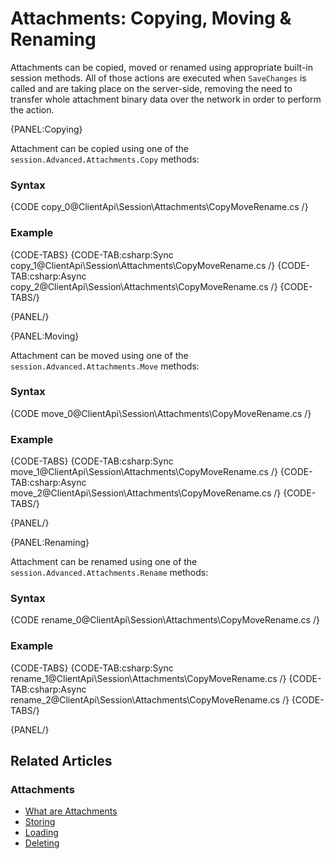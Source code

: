 # Attachments: Copying, Moving & Renaming

Attachments can be copied, moved or renamed using appropriate built-in session methods. All of those actions are executed when `SaveChanges` is called and are taking place on the server-side, removing the need to transfer whole attachment binary data over the network in order to perform the action.

{PANEL:Copying}

Attachment can be copied using one of the `session.Advanced.Attachments.Copy` methods:

### Syntax

{CODE copy_0@ClientApi\Session\Attachments\CopyMoveRename.cs /}

### Example

{CODE-TABS}
{CODE-TAB:csharp:Sync copy_1@ClientApi\Session\Attachments\CopyMoveRename.cs /}
{CODE-TAB:csharp:Async copy_2@ClientApi\Session\Attachments\CopyMoveRename.cs /}
{CODE-TABS/}

{PANEL/}

{PANEL:Moving}

Attachment can be moved using one of the `session.Advanced.Attachments.Move` methods:

### Syntax

{CODE move_0@ClientApi\Session\Attachments\CopyMoveRename.cs /}

### Example

{CODE-TABS}
{CODE-TAB:csharp:Sync move_1@ClientApi\Session\Attachments\CopyMoveRename.cs /}
{CODE-TAB:csharp:Async move_2@ClientApi\Session\Attachments\CopyMoveRename.cs /}
{CODE-TABS/}

{PANEL/}

{PANEL:Renaming}

Attachment can be renamed using one of the `session.Advanced.Attachments.Rename` methods:

### Syntax

{CODE rename_0@ClientApi\Session\Attachments\CopyMoveRename.cs /}

### Example

{CODE-TABS}
{CODE-TAB:csharp:Sync rename_1@ClientApi\Session\Attachments\CopyMoveRename.cs /}
{CODE-TAB:csharp:Async rename_2@ClientApi\Session\Attachments\CopyMoveRename.cs /}
{CODE-TABS/}

{PANEL/}

## Related Articles

### Attachments

- [What are Attachments](../../../client-api/session/attachments/what-are-attachments)
- [Storing](../../../client-api/session/attachments/storing)
- [Loading](../../../client-api/session/attachments/loading)
- [Deleting](../../../client-api/session/attachments/deleting)
